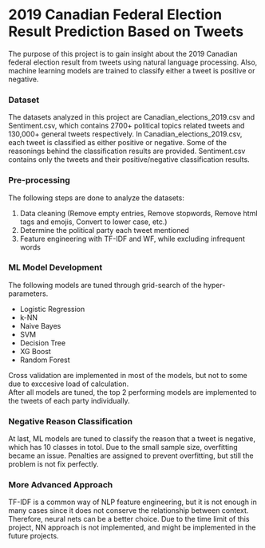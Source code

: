 # 2019 Canadian Federal Election Result Prediction Based on Tweets
The purpose of this project is to gain insight about the 2019 Canadian federal election result from tweets using natural language processing. Also, machine learning models are trained to classify either a tweet is positive or negative.
### Dataset
The datasets analyzed in this project are Canadian_elections_2019.csv and Sentiment.csv, which contains 2700+ political topics related tweets and 130,000+ general tweets respectively. In Canadian_elections_2019.csv, each tweet is classified as either positive or negative. Some of the reasonings behind the classification results are provided. Sentiment.csv contains only the tweets and their positive/negative classification results.  
### Pre-processing
The following steps are done to analyze the datasets: 
1. Data cleaning (Remove empty entries, Remove stopwords, Remove html tags and emojis, Convert to lower case, etc.)
2. Determine the political party each tweet mentioned
3. Feature engineering with TF-IDF and WF, while excluding infrequent words
### ML Model Development
The following models are tuned through grid-search of the hyper-parameters.  
- Logistic Regression
- k-NN
- Naive Bayes
- SVM
- Decision Tree
- XG Boost
- Random Forest  

Cross validation are implemented in most of the models, but not to some due to exccesive load of calculation.  
After all models are tuned, the top 2 performing models are implemented to the tweets of each party individually.
### Negative Reason Classification
At last, ML models are tuned to classify the reason that a tweet is negative, which has 10 classes in totol. Due to the small sample size, overfitting became an issue. Penalties are assigned to prevent overfitting, but still the problem is not fix perfectly. 
### More Advanced Approach
TF-IDF is a common way of NLP feature engineering, but it is not enough in many cases since it does not conserve the relationship between context. Therefore, neural nets can be a better choice. Due to the time limit of this project, NN approach is not implemented, and might be implemented in the future projects.

